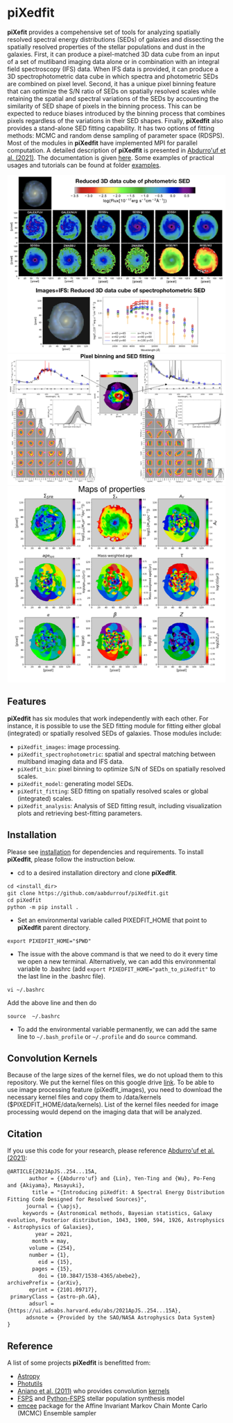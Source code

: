 # piXedfit

**piXefit** provides a compehensive set of tools for analyzing spatially resolved spectral energy distributions (SEDs) of galaxies and dissecting the spatially resolved properties of the stellar populations and dust in the galaxies. First, it can produce a pixel-matched 3D data cube from an input of a set of mutliband imaging data alone or in combination with an integral field spectroscopy (IFS) data. When IFS data is provided, it can produce a 3D spectrophotometric data cube in which spectra and photometric SEDs are combined on pixel level. Second, it has a unique pixel binning feature that can optimize the S/N ratio of SEDs on spatially resolved scales while retaining the spatial and spectral variations of the SEDs by accounting the similarity of SED shape of pixels in the binning process. This can be expected to reduce biases introduced by the binning process that combines pixels regardless of the variations in their SED shapes. Finally, **piXedfit** also provides a stand-alone SED fitting capability. It has two options of fitting methods: MCMC and random dense sampling of parameter space (RDSPS). Most of the modules in **piXedfit** have implemented MPI for parallel computation. A detailed description of **piXedfit** is presented in [Abdurro'uf et al. (2021)](https://ui.adsabs.harvard.edu/abs/2021ApJS..254...15A/abstract). The documentation is given [here](https://pixedfit.readthedocs.io/en/latest/index.html). Some examples of practical usages and tutorials can be found at folder [examples](https://github.com/aabdurrouf/piXedfit/tree/main/examples).

![image1](docs/source/3Dcube_specphoto.png)
![image2](docs/source/demo_pixedfit_ngc309_new_edit.svg)
![image3](docs/source/plot_maps_props_new.svg)

## Features
**piXedfit** has six modules that work independently with each other. For instance, it is possible to use the SED fitting module for fitting either global (integrated) or spatially resolved SEDs of galaxies. Those modules include:

*  `piXedfit_images`: image processing.
*  `piXedfit_spectrophotometric`: spatial and spectral matching between multiband imaging data and IFS data.   
*  `piXedfit_bin`: pixel binning to optimize S/N of SEDs on spatially resolved scales.  
*  `piXedfit_model`: generating model SEDs.     
*  `piXedfit_fitting`: SED fitting on spatially resolved scales or global (integrated) scales.
*  `piXedfit_analysis`: Analysis of SED fitting result, including visualization plots and retrieving best-fitting parameters.   

## Installation
Please see [installation](https://pixedfit.readthedocs.io/en/latest/install.html) for dependencies and requirements. To install **piXedfit**, please follow the instruction below.

* cd to a desired installation directory and clone **piXedfit**.
```
cd <install_dir>
git clone https://github.com/aabdurrouf/piXedfit.git
cd piXedfit
python -m pip install .
```
* Set an environmental variable called PIXEDFIT_HOME that point to **piXedfit** parent directory.
```
export PIXEDFIT_HOME="$PWD"
``` 
* The issue with the above command is that we need to do it every time we open a new terminal. Alternatively, we can add this environmental variable to .bashrc (add ```export PIXEDFIT_HOME="path_to_piXedfit"``` to the last line in the .bashrc file). 
```
vi ~/.bashrc
```
   Add the above line and then do
```
source  ~/.bashrc
```
* To add the environmental variable permanently, we can add the same line to ```~/.bash_profile``` or ```~/.profile``` and do ```source``` command.


## Convolution Kernels

Because of the large sizes of the kernel files, we do not upload them to this repository. We put the kernel files on this google drive [link](https://drive.google.com/drive/folders/1pTRASNKLuckkY8_sl8WYeZ62COvcBtGn?usp=sharing). To be able to use image processing feature (piXedfit_images), you need to download the necessary kernel files and copy them to /data/kernels ($PIXEDFIT_HOME/data/kernels). List of the kernel files needed for image processing would depend on the imaging data that will be analyzed.


## Citation
If you use this code for your research, please reference [Abdurro'uf et al. (2021)](https://ui.adsabs.harvard.edu/abs/2021ApJS..254...15A/abstract):

```
@ARTICLE{2021ApJS..254...15A,
       author = {{Abdurro'uf} and {Lin}, Yen-Ting and {Wu}, Po-Feng and {Akiyama}, Masayuki},
        title = "{Introducing piXedfit: A Spectral Energy Distribution Fitting Code Designed for Resolved Sources}",
      journal = {\apjs},
     keywords = {Astronomical methods, Bayesian statistics, Galaxy evolution, Posterior distribution, 1043, 1900, 594, 1926, Astrophysics - Astrophysics of Galaxies},
         year = 2021,
        month = may,
       volume = {254},
       number = {1},
          eid = {15},
        pages = {15},
          doi = {10.3847/1538-4365/abebe2},
archivePrefix = {arXiv},
       eprint = {2101.09717},
 primaryClass = {astro-ph.GA},
       adsurl = {https://ui.adsabs.harvard.edu/abs/2021ApJS..254...15A},
      adsnote = {Provided by the SAO/NASA Astrophysics Data System}
}
``` 
   
## Reference
A list of some projects **piXedfit** is benefitted from:
*  [Astropy](https://www.astropy.org/)
*  [Photutils](https://photutils.readthedocs.io/en/stable/)
*  [Aniano et al. (2011)](https://ui.adsabs.harvard.edu/abs/2011PASP..123.1218A/abstract) who provides convolution [kernels](https://www.astro.princeton.edu/~draine/Kernels.html)
*  [FSPS](https://github.com/cconroy20/fsps) and [Python-FSPS](http://dfm.io/python-fsps/current/) stellar population synthesis model
*  [emcee](https://emcee.readthedocs.io/en/stable/) package for the Affine Invariant Markov Chain Monte Carlo (MCMC) Ensemble sampler




